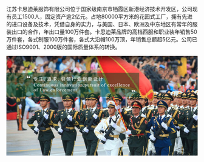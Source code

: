 江苏卡思迪莱服饰有限公司位于国家级南京市栖霞区新港经济技术开发区，公司现有员工1500人，固定资产逾2亿元。占地80000平方米的花园式工厂，拥有先进的进口设备及技术，凭借自身的实力，与美国、日本、欧洲及中东地区有常年的服装出口的合作，年出口量100万件套。卡思迪莱品牌的高档西服和职业装年销售50万件套，各式制服100万件套，各式大沿帽100万顶，年销售总额超5亿元。公司已通过ISO9001、2000版的国际质量体系的转换。

![img](ksdl_images/1.png)